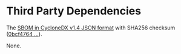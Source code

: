 # Third Party Dependencies

<!--[[[fill sbom_sha256()]]]-->
The [SBOM in CycloneDX v1.4 JSON format](https://git.sr.ht/~sthagen/locked-dict/blob/default/sbom.json) with SHA256 checksum ([0bcf4764 ...](https://git.sr.ht/~sthagen/locked-dict/blob/default/sbom.json.sha256 "sha256:0bcf4764f781da5e5b41ac5f066846a05cf468190869a7410cc222a9bc853fc4")).
<!--[[[end]]] (checksum: 687de60e827fff09dc1c19e422501264)-->

None.

